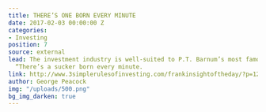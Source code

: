 ```yaml
---
title: THERE’S ONE BORN EVERY MINUTE
date: 2017-02-03 00:00:00 Z
categories:
- Investing
position: 7
source: external
lead: The investment industry is well-suited to P.T. Barnum’s most famous utterance,
  “There’s a sucker born every minute.
link: http://www.3simplerulesofinvesting.com/frankinsightoftheday/?p=1297
author: George Peacock
img: "/uploads/500.png"
bg_img_darken: true
---
```


